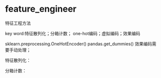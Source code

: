 # feature_engineer
特征工程方法

key word:特征散列化；分箱计数； one-hot编码；虚拟编码；效果编码

sklearn.preprocessing.OneHotEncoder()
pandas.get_dummies()
效果编码需要手动处理；



特征散列化：





分箱计数：
